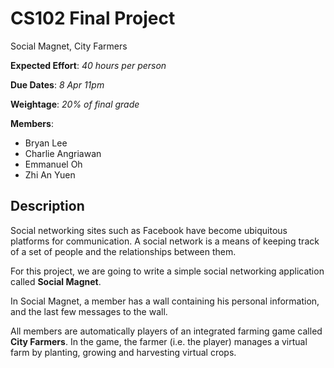 # CS102 Final Project

Social Magnet, City Farmers

**Expected Effort**: *40 hours per person*

**Due Dates**: *8 Apr 11pm*

**Weightage**: *20% of final grade*

**Members**: 

* Bryan Lee
* Charlie Angriawan
* Emmanuel Oh
* Zhi An Yuen

## Description

Social networking sites such as Facebook have become ubiquitous platforms for communication. A social network is a means of keeping track of a set of people and the relationships between them.

For this project, we are going to write a simple social networking application called **Social Magnet**.

In Social Magnet, a member has a wall containing his personal information, and the last few messages to the wall. 

All members are automatically players of an integrated farming game called **City Farmers**. In the game, the farmer (i.e. the player) manages a virtual farm by planting, growing and harvesting virtual crops.